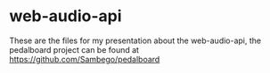 # web-audio-api
These are the files for my presentation about the web-audio-api, the pedalboard project can be found at https://github.com/Sambego/pedalboard
